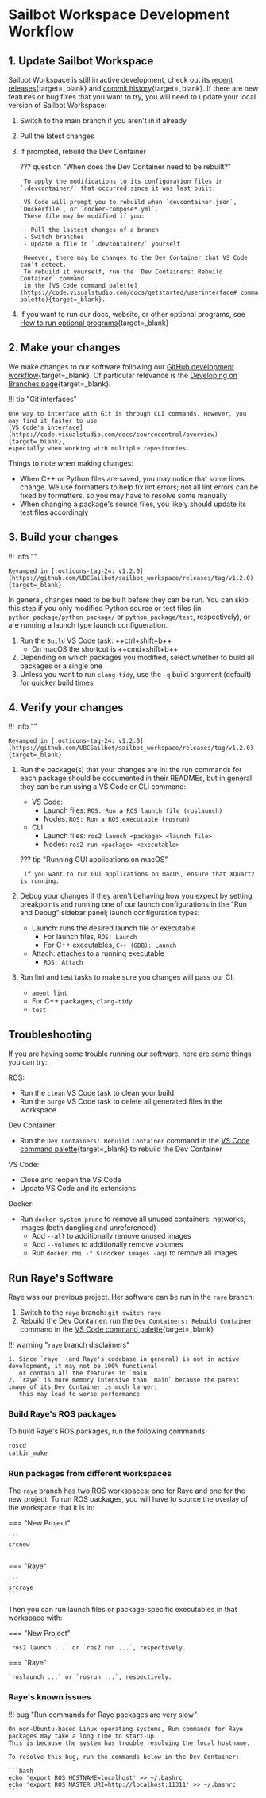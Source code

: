 # Sailbot Workspace Development Workflow

## 1. Update Sailbot Workspace

Sailbot Workspace is still in active development, check out its [recent releases](https://github.com/UBCSailbot/sailbot_workspace/releases){target=_blank}
and [commit history](https://github.com/UBCSailbot/sailbot_workspace/commits/main){target=_blank}.
If there are new features or bug fixes that you want to try, you will need to update your local version of Sailbot Workspace:

1. Switch to the main branch if you aren't in it already
2. Pull the latest changes
3. If prompted, rebuild the Dev Container

    ??? question "When does the Dev Container need to be rebuilt?"

        To apply the modifications to its configuration files in `.devcontainer/` that occurred since it was last built.

        VS Code will prompt you to rebuild when `devcontainer.json`, `Dockerfile`, or `docker-compose*.yml`.
        These file may be modified if you:

        - Pull the lastest changes of a branch
        - Switch branches
        - Update a file in `.devcontainer/` yourself

        However, there may be changes to the Dev Container that VS Code can't detect.
        To rebuild it yourself, run the `Dev Containers: Rebuild Container` command
        in the [VS Code command palette](https://code.visualstudio.com/docs/getstarted/userinterface#_command-palette){target=_blank}.

4. If you want to run our docs, website, or other optional programs, see [How to run optional programs](./how_to.md#run-optional-programs){target=_blank}

## 2. Make your changes

We make changes to our software following our [GitHub development workflow](https://ubcsailbot.github.io/docs/reference/github/workflow/overview/){target=_blank}.
Of particular relevance is the [Developing on Branches page](https://ubcsailbot.github.io/docs/reference/github/workflow/branches/){target=_blank}.

!!! tip "Git interfaces"

    One way to interface with Git is through CLI commands. However, you may find it faster to use
    [VS Code's interface](https://code.visualstudio.com/docs/sourcecontrol/overview){target=_blank},
    especially when working with multiple repositories.

Things to note when making changes:

- When C++ or Python files are saved, you may notice that some lines change. We use formatters to help fix lint errors;
  not all lint errors can be fixed by formatters, so you may have to resolve some manually
- When changing a package's source files, you likely should update its test files accordingly

## 3. Build your changes

!!! info ""

    Revamped in [:octicons-tag-24: v1.2.0](https://github.com/UBCSailbot/sailbot_workspace/releases/tag/v1.2.0){target=_blank}

In general, changes need to be built before they can be run. You can skip this step if you only modified Python source
or test files (in `python_package/python_package/` or `python_package/test`, respectively), or are running a launch type
launch configueration.

1. Run the `Build` VS Code task: ++ctrl+shift+b++
    - On macOS the shortcut is ++cmd+shift+b++
2. Depending on which packages you modified, select whether to build all packages or a single one
3. Unless you want to run `clang-tidy`, use the `-q` build argument (default) for quicker build times

## 4. Verify your changes

!!! info ""

    Revamped in [:octicons-tag-24: v1.2.0](https://github.com/UBCSailbot/sailbot_workspace/releases/tag/v1.2.0){target=_blank}

1. Run the package(s) that your changes are in: the run commands for each package should be documented in their READMEs,
   but in general they can be run using a VS Code or CLI command:
    - VS Code:
        - Launch files: `ROS: Run a ROS launch file (roslaunch)`
        - Nodes: `ROS: Run a ROS executable (rosrun)`
    - CLI:
        - Launch files: `ros2 launch <package> <launch file>`
        - Nodes: `ros2 run <package> <executable>`

    ??? tip "Running GUI applications on macOS"

        If you want to run GUI applications on macOS, ensure that XQuartz is running.

2. Debug your changes if they aren't behaving how you expect by setting breakpoints and running one of our launch
   configurations in the "Run and Debug" sidebar panel; launch configuration types:
    - Launch: runs the desired launch file or executable
        - For launch files, `ROS: Launch`
        - For C++ executables, `C++ (GDB): Launch`
    - Attach: attaches to a running executable
        - `ROS: Attach`
3. Run lint and test tasks to make sure you changes will pass our CI:
    - `ament lint`
    - For C++ packages, `clang-tidy`
    - `test`

## Troubleshooting

If you are having some trouble running our software, here are some things you can try:

ROS:

- Run the `clean` VS Code task to clean your build
- Run the `purge` VS Code task to delete all generated files in the workspace

Dev Container:

- Run the `Dev Containers: Rebuild Container` command in the
  [VS Code command palette](https://code.visualstudio.com/docs/getstarted/userinterface#_command-palette){target=_blank}
  to rebuild the Dev Container

VS Code:

- Close and reopen the VS Code
- Update VS Code and its extensions

Docker:

- Run `docker system prune` to remove all unused containers, networks, images (both dangling and unreferenced)
    - Add `--all` to additionally remove unused images
    - Add `--volumes` to additionally remove volumes
    - Run `docker rmi -f $(docker images -aq)` to remove all images

## Run Raye's Software

Raye was our previous project. Her software can be run in the `raye` branch:

1. Switch to the `raye` branch: `git switch raye`
2. Rebuild the Dev Container: run the `Dev Containers: Rebuild Container` command in the
   [VS Code command palette](https://code.visualstudio.com/docs/getstarted/userinterface#_command-palette){target=_blank}

!!! warning "`raye` branch disclaimers"

    1. Since `raye` (and Raye's codebase in general) is not in active development, it may not be 100% functional
       or contain all the features in `main`
    2. `raye` is more memory intensive than `main` because the parent image of its Dev Container is much larger;
       this may lead to worse performance

### Build Raye's ROS packages

To build Raye's ROS packages, run the following commands:

```bash
roscd
catkin_make
```

### Run packages from different workspaces

The `raye` branch has two ROS workspaces: one for Raye and one for the new project.
To run ROS packages, you will have to source the overlay of the workspace that it is in:

=== "New Project"

    ```
    srcnew
    ```

=== "Raye"

    ```
    srcraye
    ```

Then you can run launch files or package-specific executables in that workspace with:

=== "New Project"

    `ros2 launch ...` or `ros2 run ...`, respectively.

=== "Raye"

    `roslaunch ...` or `rosrun ...`, respectively.

### Raye's known issues

!!! bug "Run commands for Raye packages are very slow"

    On non-Ubuntu-based Linux operating systems, Run commands for Raye packages may take a long time to start-up.
    This is because the system has trouble resolving the local hostname.

    To resolve this bug, run the commands below in the Dev Container:

    ```bash
    echo 'export ROS_HOSTNAME=localhost' >> ~/.bashrc
    echo 'export ROS_MASTER_URI=http://localhost:11311' >> ~/.bashrc
    ```
